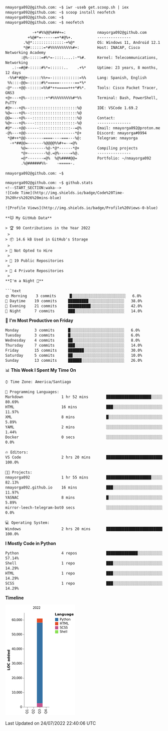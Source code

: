 ```console
nmayorga092@github.com: ~$ iwr -useb get.scoop.sh | iex
nmayorga092@github.com: ~$ scoop install neofetch
nmayorga092@github.com: ~$ 
nmayorga092@github.com: ~$ neofetch

            -+*#%%@@%###+=:              nmayorga092@github.com
          +%@#*=------=+*#@%+.           ---------------
        .%@*::::::::::::::-+%@*          OS: Windows 11, Android 12.1
        *@#::::::=*#%%%%%%%%%%#+:        Host: INACAP, Cisco Networking Academy
       :@%-:::::=#%*=-::::....:-*%#.     Kernel: Telecommunications, Networking
   .:-=#@#-:::::#%*=::::::..    .+%*     Uptime: 23 years, 8 months, 12 days
 -%%#*#@@+-:::::%%+=-::::::::::::=%%     Lang: Spanish, English
 %%:::-@@=-:::::#%*=====-------==*%*     
-@*---+@@--:::::=%%#*++=====+++*#%*.     Tools: Cisco Packet Tracer, GNS3
+@+---+@%--:::::::+*#%%%%%%%%%#*%%       Terminal: Bash, PowerShell, PuTTY
#@+---+@%--:::::::::::::::::::::%@       IDE: VSCode 1.69.2
%@=---+@%--:::::::::::::::::::::%@       
@@=---+@%---::::::::::::::::::::%@       Contact:
%@+---+@%----::::::::::::::::::-%@       ---------------
#@*---+@@------::::::::::::::--=@%       Email: nmayorga092@proton.me
-@%---+@@----------------------*@+       Discord: nmayorga#0994
 *@#++*@@--------====----===---%@:       Telegram: nmayorga
  -+*##@@=-------%@@@@%%#+=--=@%         
       %@=--------%@-*@*------*@+        Compiling projects
       *@+--------%@.=@%-----=%@.        ---------------
       =@*-------=@%  %@%####@@=         Portfolio: ~/nmayorga092
       .%@######%%-    -=====-.          
       
nmayorga092@github.com: ~$ 
```
```console
nmayorga092@github.com: ~$ github.stats
<!--START_SECTION:waka-->
![Code Time](http://img.shields.io/badge/Code%20Time-3%20hrs%2026%20mins-blue)

![Profile Views](http://img.shields.io/badge/Profile%20Views-0-blue)

**🐱 My GitHub Data** 

> 🏆 90 Contributions in the Year 2022
 > 
> 📦 14.6 kB Used in GitHub's Storage 
 > 
> 🚫 Not Opted to Hire
 > 
> 📜 19 Public Repositories 
 > 
> 🔑 4 Private Repositories  
 > 
**I'm a Night 🦉** 

```text
🌞 Morning    3 commits      █░░░░░░░░░░░░░░░░░░░░░░░░   6.0% 
🌆 Daytime    19 commits     █████████░░░░░░░░░░░░░░░░   38.0% 
🌃 Evening    21 commits     ██████████░░░░░░░░░░░░░░░   42.0% 
🌙 Night      7 commits      ███░░░░░░░░░░░░░░░░░░░░░░   14.0%

```
📅 **I'm Most Productive on Friday** 

```text
Monday       3 commits      █░░░░░░░░░░░░░░░░░░░░░░░░   6.0% 
Tuesday      3 commits      █░░░░░░░░░░░░░░░░░░░░░░░░   6.0% 
Wednesday    4 commits      ██░░░░░░░░░░░░░░░░░░░░░░░   8.0% 
Thursday     7 commits      ███░░░░░░░░░░░░░░░░░░░░░░   14.0% 
Friday       15 commits     ███████░░░░░░░░░░░░░░░░░░   30.0% 
Saturday     5 commits      ██░░░░░░░░░░░░░░░░░░░░░░░   10.0% 
Sunday       13 commits     ██████░░░░░░░░░░░░░░░░░░░   26.0%

```


📊 **This Week I Spent My Time On** 

```text
⌚︎ Time Zone: America/Santiago

💬 Programming Languages: 
Markdown                 1 hr 52 mins        ████████████████████░░░░░   80.69% 
HTML                     16 mins             ███░░░░░░░░░░░░░░░░░░░░░░   11.97% 
XML                      8 mins              █░░░░░░░░░░░░░░░░░░░░░░░░   5.89% 
YAML                     2 mins              ░░░░░░░░░░░░░░░░░░░░░░░░░   1.44% 
Docker                   0 secs              ░░░░░░░░░░░░░░░░░░░░░░░░░   0.0%

🔥 Editors: 
VS Code                  2 hrs 20 mins       █████████████████████████   100.0%

🐱‍💻 Projects: 
nmayorga092              1 hr 55 mins        ████████████████████░░░░░   82.13% 
nmayorga092.github.io    16 mins             ███░░░░░░░░░░░░░░░░░░░░░░   11.97% 
YASNAC                   8 mins              █░░░░░░░░░░░░░░░░░░░░░░░░   5.89% 
mirror-leech-telegram-bot0 secs              ░░░░░░░░░░░░░░░░░░░░░░░░░   0.0%

💻 Operating System: 
Windows                  2 hrs 20 mins       █████████████████████████   100.0%

```

**I Mostly Code in Python** 

```text
Python                   4 repos             ██████████████░░░░░░░░░░░   57.14% 
Shell                    1 repo              ███░░░░░░░░░░░░░░░░░░░░░░   14.29% 
HTML                     1 repo              ███░░░░░░░░░░░░░░░░░░░░░░   14.29% 
SCSS                     1 repo              ███░░░░░░░░░░░░░░░░░░░░░░   14.29%

```


**Timeline**

![Chart not found](https://raw.githubusercontent.com/nmayorga092/nmayorga092/main/charts/bar_graph.png) 


 Last Updated on 24/07/2022 22:40:06 UTC
<!--END_SECTION:waka-->
```